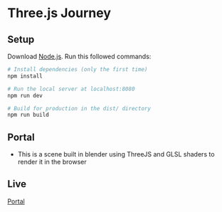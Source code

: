 # Three.js Journey

## Setup
Download [Node.js](https://nodejs.org/en/download/).
Run this followed commands:

``` bash
# Install dependencies (only the first time)
npm install

# Run the local server at localhost:8080
npm run dev

# Build for production in the dist/ directory
npm run build
```

## Portal
 - This is a scene built in blender using ThreeJS and GLSL shaders to render it in the browser


## Live
[Portal](https://portal-two-delta.vercel.app/)
